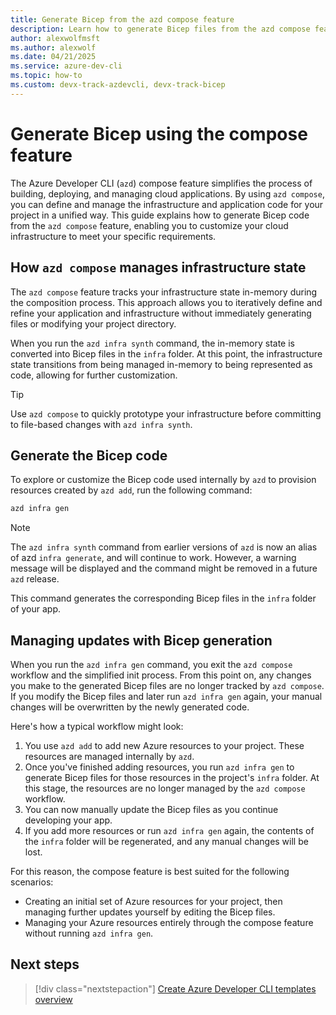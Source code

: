 ```yaml
---
title: Generate Bicep from the azd compose feature
description: Learn how to generate Bicep files from the azd compose feature to further customize your infrastructure
author: alexwolfmsft
ms.author: alexwolf
ms.date: 04/21/2025
ms.service: azure-dev-cli
ms.topic: how-to
ms.custom: devx-track-azdevcli, devx-track-bicep
---
```


# Generate Bicep using the compose feature

The Azure Developer CLI (`azd`) compose feature simplifies the process of building, deploying, and managing cloud applications. By using `azd compose`, you can define and manage the infrastructure and application code for your project in a unified way. This guide explains how to generate Bicep code from the `azd compose` feature, enabling you to customize your cloud infrastructure to meet your specific requirements.

## How `azd compose` manages infrastructure state

The `azd compose` feature tracks your infrastructure state in-memory during the composition process. This approach allows you to iteratively define and refine your application and infrastructure without immediately generating files or modifying your project directory.

When you run the `azd infra synth` command, the in-memory state is converted into Bicep files in the `infra` folder. At this point, the infrastructure state transitions from being managed in-memory to being represented as code, allowing for further customization.

> [!TIP]
> Use `azd compose` to quickly prototype your infrastructure before committing to file-based changes with `azd infra synth`.

## Generate the Bicep code

To explore or customize the Bicep code used internally by `azd` to provision resources created by `azd add`, run the following command:

```bash
azd infra gen
```

> [!NOTE]
> The `azd infra synth` command from earlier versions of `azd` is now an alias of azd `infra generate`, and will continue to work. However, a warning message will be displayed and the command might be removed in a future `azd` release.

This command generates the corresponding Bicep files in the `infra` folder of your app.

## Managing updates with Bicep generation

When you run the `azd infra gen` command, you exit the `azd compose` workflow and the simplified init process. From this point on, any changes you make to the generated Bicep files are no longer tracked by `azd compose`. If you modify the Bicep files and later run `azd infra gen` again, your manual changes will be overwritten by the newly generated code.

Here's how a typical workflow might look:

1. You use `azd add` to add new Azure resources to your project. These resources are managed internally by `azd`.
2. Once you've finished adding resources, you run `azd infra gen` to generate Bicep files for those resources in the project's `infra` folder. At this stage, the resources are no longer managed by the `azd compose` workflow.
3. You can now manually update the Bicep files as you continue developing your app.
4. If you add more resources or run `azd infra gen` again, the contents of the `infra` folder will be regenerated, and any manual changes will be lost.

For this reason, the compose feature is best suited for the following scenarios:

- Creating an initial set of Azure resources for your project, then managing further updates yourself by editing the Bicep files.
- Managing your Azure resources entirely through the compose feature without running `azd infra gen`.

## Next steps

> [!div class="nextstepaction"]
> [Create Azure Developer CLI templates overview](/azure/developer/azure-developer-cli/make-azd-compatible)
